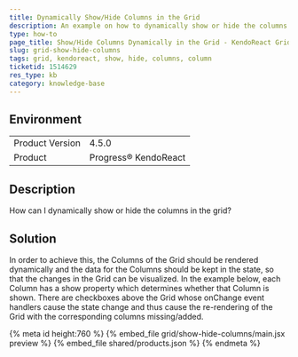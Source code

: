 ```yaml
---
title: Dynamically Show/Hide Columns in the Grid
description: An example on how to dynamically show or hide the columns in the KendoReact Grid.
type: how-to
page_title: Show/Hide Columns Dynamically in the Grid - KendoReact Grid
slug: grid-show-hide-columns
tags: grid, kendoreact, show, hide, columns, column
ticketid: 1514629
res_type: kb
category: knowledge-base
---
```


## Environment

<table>
    <tbody>
	    <tr>
	    	<td>Product Version</td>
	    	<td>4.5.0</td>
	    </tr>
	    <tr>
	    	<td>Product</td>
	    	<td>Progress® KendoReact</td>
	    </tr>
    </tbody>
</table>


## Description

How can I dynamically show or hide the columns in the grid?

## Solution

In order to achieve this, the Columns of the Grid should be rendered dynamically and the data for the Columns should be kept in the state, so that the changes in the Grid can be visualized. In the example below, each Column has a show property which determines whether that Column is shown. There are checkboxes above the Grid whose onChange event handlers cause the state change and thus cause the re-rendering of the Grid with the corresponding columns missing/added.


{% meta id height:760 %}
{% embed_file grid/show-hide-columns/main.jsx preview %}
{% embed_file shared/products.json %}
{% endmeta %}
